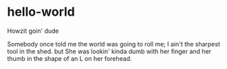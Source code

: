 # hello-world

Howzit goin' dude

Somebody once told me the world was going to roll me; I ain't the sharpest tool in the shed. but She was lookin' kinda dumb with her finger and her thumb in the shape of an L on her forehead.
